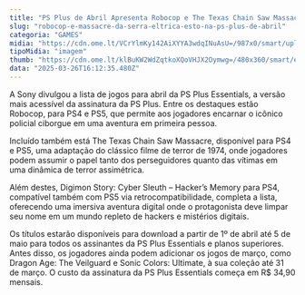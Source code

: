 ```yaml
---
title: "PS Plus de Abril Apresenta Robocop e The Texas Chain Saw Massacre"
slug: "robocop-e-massacre-da-serra-eltrica-esto-na-ps-plus-de-abril"
categoria: "GAMES"
midia: "https://cdn.ome.lt/VCrYlmKy142AiXYYA3wdqINuAsU=/987x0/smart/uploads/conteudo/fotos/02_rzl4of3.jpg"
tipoMidia: "imagem"
thumb: "https://cdn.ome.lt/klBuKW2WdZqtkoXQoVHJX2Oymwg=/480x360/smart/extras/conteudos/Captura_de_tela_2025-03-26_124706.png"
data: "2025-03-26T16:12:35.480Z"
---
```


A Sony divulgou a lista de jogos para abril da PS Plus Essentials, a versão mais acessível da assinatura da PS Plus. Entre os destaques estão Robocop, para PS4 e PS5, que permite aos jogadores encarnar o icônico policial ciborgue em uma aventura em primeira pessoa.

Incluído também está The Texas Chain Saw Massacre, disponível para PS4 e PS5, uma adaptação do clássico filme de terror de 1974, onde jogadores podem assumir o papel tanto dos perseguidores quanto das vítimas em uma dinâmica de terror assimétrica.

Além destes, Digimon Story: Cyber Sleuth – Hacker’s Memory para PS4, compatível também com PS5 via retrocompatibilidade, completa a lista, oferecendo uma imersiva aventura digital onde o protagonista deve limpar seu nome em um mundo repleto de hackers e mistérios digitais.

Os títulos estarão disponíveis para download a partir de 1º de abril até 5 de maio para todos os assinantes da PS Plus Essentials e planos superiores. Antes disso, os jogadores ainda podem adicionar os jogos de março, como Dragon Age: The Veilguard e Sonic Colors: Ultimate, à sua coleção até 31 de março. O custo da assinatura da PS Plus Essentials começa em R$ 34,90 mensais.